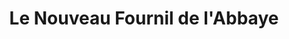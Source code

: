 ---
title: "Le Nouveau Fournil de l'Abbaye"
url: /nouaille-maupertuis/le-nouveau-fournil-de-labbaye/
shop: boulangerie
---